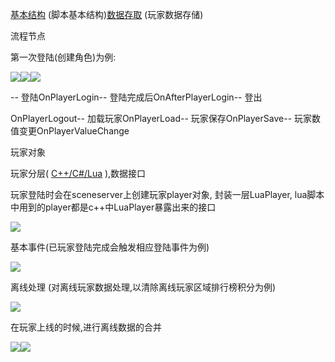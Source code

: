 [<u>基本结构</u>](https://thoughts.teambition.com/workspaces/5ef1a751f60ea9001bd606cc/docs/5ef2c8554033cd0001bac9c5) (脚本基本结构)[<u>数据存取</u>](https://thoughts.teambition.com/workspaces/5ef1a751f60ea9001bd606cc/docs/5f2a5855e6eed500012bc219) (玩家数据存储)

流程节点

第一次登陆(创建角色)为例:

![](https://cdn.nlark.com/yuque/0/2024/png/43288467/1712656016714-d62f419f-9671-4359-93a6-43da48cc7669.png)![](https://cdn.nlark.com/yuque/0/2024/png/43288467/1712656017051-c1025f03-22d2-4d83-b883-307916a1ad8c.png)![](https://cdn.nlark.com/yuque/0/2024/png/43288467/1712656017357-7d83d056-f185-440e-9903-ff2fc63bb818.png)

-- 登陆OnPlayerLogin-- 登陆完成后OnAfterPlayerLogin-- 登出

OnPlayerLogout-- 加载玩家OnPlayerLoad-- 玩家保存OnPlayerSave-- 玩家数值变更OnPlayerValueChange

玩家对象

玩家分层( <u>C++/C#/Lua</u> ),数据接口

玩家登陆时会在sceneserver上创建玩家player对象, 封装一层LuaPlayer, lua脚本中用到的player都是c++中LuaPlayer暴露出来的接口

![](https://cdn.nlark.com/yuque/0/2024/png/43288467/1712656017715-1067a3ca-de5a-429e-bcd6-1b84c4ec4fd3.png)

基本事件(已玩家登陆完成会触发相应登陆事件为例)

![](https://cdn.nlark.com/yuque/0/2024/png/43288467/1712656018046-1c7741fd-a537-48e1-b6a7-b84d967cc350.png)

离线处理 (对离线玩家数据处理,以清除离线玩家区域排行榜积分为例)

![](https://cdn.nlark.com/yuque/0/2024/png/43288467/1712656018444-45f90be7-55b9-40d5-a830-1e65044cceeb.png)

在玩家上线的时候,进行离线数据的合并

![](https://cdn.nlark.com/yuque/0/2024/png/43288467/1712656018727-edfaadf0-2ab1-4987-9ee2-0a7266e1185a.png)![](https://cdn.nlark.com/yuque/0/2024/png/43288467/1712656019079-97f53afe-322a-4311-88a8-0524bd363cb2.png)

